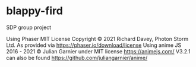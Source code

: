# blappy-fird

SDP group project

Using Phaser MIT License Copyright © 2021 Richard Davey, Photon Storm Ltd. As provided via <https://phaser.io/download/license>
Using anime JS 2016 - 2021 © Julian Garnier under MIT license https://animejs.com/ V3.2.1 can also be found https://github.com/juliangarnier/anime/
